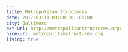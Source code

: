 ```yaml
---
title: Metropolitan Structures
date: 2017-03-11 03:00:00 -05:00
city: Baltimore
ext-url: http://metropolitanstructures.org/
nice-url: metropolitanstructures.org
living: true
---
```


